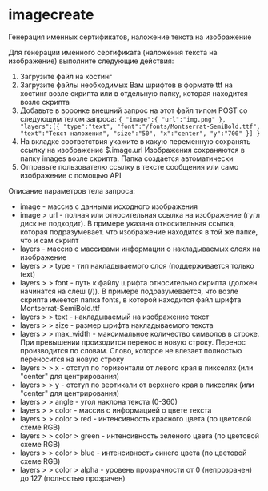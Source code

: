 # imagecreate
Генерация именных сертификатов, наложение текста на изображение


Для генерации именного сертификата (наложения текста на изображение) выполните следующие действия:
1. Загрузите файл на хостинг
2. Загрузите файлы необходимых Вам шрифтов в формате ttf на хостинг возле скрипта или в отдельную папку, которая находится возле скрипта
3. Добавьте в воронке внешний запрос на этот файл типом POST со следующим телом запроса:
`{
"image":{
"url":"img.png"
},
"layers":[{
"type":"text",
"font":"/fonts/Montserrat-SemiBold.ttf",
"text":"Текст наложения",
"size":"50",
"x":"center",
"y":"700"
}]
}`
4. На вкладке соответствия укажите в какую переменную сохранять ссылку на изображение $.image.url
Изображения сохраняются в папку images возле скрипта. Папка создается автоматически
5. Отправьте пользователю ссылку в тексте сообщения или само изображение с помощью API

Описание параметров тела запроса:
- image - массив с данными исходного изображения
- image > url - полная или относительная ссылка на изображение (гугл диск не подходит). В примере указана относительная ссылка, которая подразумевает. что изображение находится в той же папке, что и сам скрипт
- layers - массив с массивами информации о накладываемых слоях на изображение
- layers >  > type - тип накладываемого слоя (поддерживается только text)
- layers >  > font - путь к файлу шрифта относительно скрипта (должен начинатся на слеш (/)). В примере подразумевается, что возле скрипта имеется папка fonts, в которой находится файл шрифта Montserrat-SemiBold.ttf
- layers >  > text - накладываемый на изображение текст
- layers >  > size - размер шрифта накладываемого текста
- layers >  > max_width - максимальное количество символов в строке. При превышении произодится перенос в новую строку. Перенос производится по словам. Слово, которое не влезает полностью переносится на новую строку
- layers >  > x - отступ по горизонтали от левого края в пикселях (или "center" для центрирования)
- layers >  > y - отступ по вертикали от верхнего края в пикселях (или "center" для центрирования)
- layers >  > angle - угол наклона текста (0-360)
- layers >  > color - массив с информацией о цвете текста
- layers >  > color > red - интенсивность красного цвета (по цветовой схеме RGB)
- layers >  > color > green - интенсивность зеленого цвета (по цветовой схеме RGB)
- layers >  > color > blue - интенсивность синего цвета (по цветовой схеме RGB)
- layers >  > color > alpha - уровень прозрачности от 0 (непрозрачен) до 127 (полностью прозрачен)
